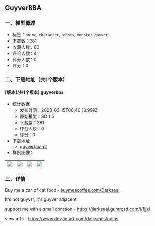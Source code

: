 ## GuyverBBA
### 一、模型概述

- 标签：`anime`, `character`, `robots`, `monster`, `guyver`
- 下载数：281
- 收藏人数：60
- 评论人数：4
- 评分人数：0
- 评分：0

### 二、下载地址（共1个版本）

#### [版本1/共1个版本] guyverbba

- 统计数据
  - 发布时间：2023-03-15T06:46:18.999Z
  - 原始模型：SD 1.5
  - 下载数：281
  - 评分人数：0
  - 评分：0
- 下载地址
  - [guyverbba.pt](https://civitai.com/api/download/models/14527)
- 样例图像：

| <img src="https://image.civitai.com/xG1nkqKTMzGDvpLrqFT7WA/9b703f29-c3a9-4d3e-5b7b-838410b11a00/width=450/142039.jpeg" /> | <img src="https://image.civitai.com/xG1nkqKTMzGDvpLrqFT7WA/c38955d3-c3f2-4754-b053-87bda567f200/width=450/142054.jpeg" /> | <img src="https://image.civitai.com/xG1nkqKTMzGDvpLrqFT7WA/cef092d0-9eb9-4686-f00c-d557756baa00/width=450/142053.jpeg" /> | <img src="https://image.civitai.com/xG1nkqKTMzGDvpLrqFT7WA/c1b6fd1d-b101-4d2d-8fa5-9cef54acc900/width=450/142052.jpeg" /> |
| ---- | ---- | ---- | ---- |


### 三、详情
<p>Buy me a can of cat food - <a target="_blank" rel="ugc" href="http://buymeacoffee.com/Darkseal">buymeacoffee.com/Darkseal</a>                </p><p>It's not guyver, it's guyver adjacent.</p><p>support me with a small donation - <a target="_blank" rel="ugc" href="https://darkseal.gumroad.com/l/fjjzi">https://darkseal.gumroad.com/l/fjjzi</a></p><p>view arts - <a target="_blank" rel="ugc" href="https://www.deviantart.com/darksealstudios">https://www.deviantart.com/darksealstudios</a></p>